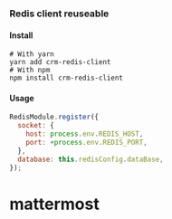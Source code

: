 ### Redis client reuseable

#### Install

```base
# With yarn
yarn add crm-redis-client
# With npm
npm install crm-redis-client
```

#### Usage

```js
RedisModule.register({
  socket: {
    host: process.env.REDIS_HOST,
    port: +process.env.REDIS_PORT,
  },
  database: this.redisConfig.dataBase,
});
```
# mattermost
